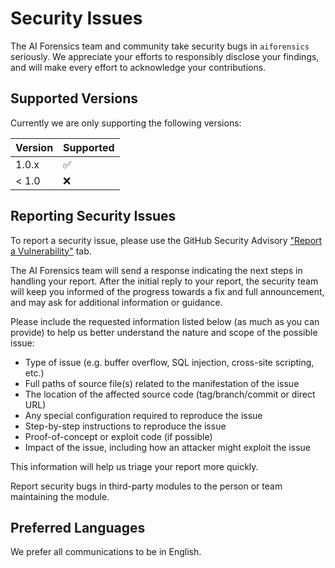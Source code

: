 # Security Issues

The AI Forensics team and community take security bugs in `aiforensics` seriously. We appreciate your efforts to responsibly disclose your findings, and will make every effort to acknowledge your contributions.

## Supported Versions

Currently we are only supporting the following versions:

| Version | Supported          |
| ------- | ------------------ |
| 1.0.x   | ✅                 |
| < 1.0   | ❌                 |

## Reporting Security Issues  

To report a security issue, please use the GitHub Security Advisory ["Report a Vulnerability"](https://github.com/interwebshack/aiforensics/security/advisories/new) tab.

The AI Forensics team will send a response indicating the next steps in handling your report. After the initial reply to your report, the security team will keep you informed of the progress towards a fix and full announcement, and may ask for additional information or guidance.

Please include the requested information listed below (as much as you can provide) to help us better understand the nature and scope of the possible issue:

- Type of issue (e.g. buffer overflow, SQL injection, cross-site scripting, etc.)  
- Full paths of source file(s) related to the manifestation of the issue  
- The location of the affected source code (tag/branch/commit or direct URL)  
- Any special configuration required to reproduce the issue  
- Step-by-step instructions to reproduce the issue  
- Proof-of-concept or exploit code (if possible)  
- Impact of the issue, including how an attacker might exploit the issue  

This information will help us triage your report more quickly.  

Report security bugs in third-party modules to the person or team maintaining the module.

## Preferred Languages

We prefer all communications to be in English.
